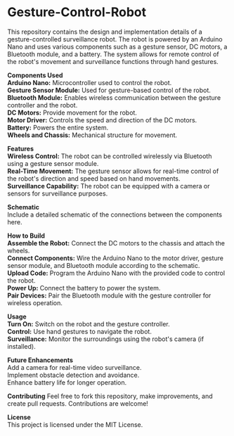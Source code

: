 # Gesture-Control-Robot<br>

This repository contains the design and implementation details of a gesture-controlled surveillance robot. The robot is powered by an Arduino Nano and uses various components such as a gesture sensor, DC motors, a Bluetooth module, and a battery. The system allows for remote control of the robot's movement and surveillance functions through hand gestures.<br>

<b>Components Used</b><br>
<b>Arduino Nano:</b> Microcontroller used to control the robot.<br>
<b>Gesture Sensor Module:</b> Used for gesture-based control of the robot.<br>
<b>Bluetooth Module:</b> Enables wireless communication between the gesture controller and the robot.<br>
<b>DC Motors:</b> Provide movement for the robot.<br>
<b>Motor Driver:</b> Controls the speed and direction of the DC motors.<br>
<b>Battery:</b> Powers the entire system.<br>
<b>Wheels and Chassis:</b> Mechanical structure for movement.<br>

<b>Features</b><br>
<b>Wireless Control:</b> The robot can be controlled wirelessly via Bluetooth using a gesture sensor module.<br>
<b>Real-Time Movement:</b> The gesture sensor allows for real-time control of the robot's direction and speed based on hand movements.<br>
<b>Surveillance Capability:</b> The robot can be equipped with a camera or sensors for surveillance purposes.<br>

<b>Schematic</b><br>
Include a detailed schematic of the connections between the components here.<br>

<b>How to Build</b><br>
<b>Assemble the Robot:</b> Connect the DC motors to the chassis and attach the wheels.<br>
<b>Connect Components:</b> Wire the Arduino Nano to the motor driver, gesture sensor module, and Bluetooth module according to the schematic.<br>
<b>Upload Code:</b> Program the Arduino Nano with the provided code to control the robot.<br>
<b>Power Up:</b> Connect the battery to power the system.<br>
<b>Pair Devices:</b> Pair the Bluetooth module with the gesture controller for wireless operation.<br>

<b>Usage</b><br>
<b>Turn On:</b> Switch on the robot and the gesture controller.<br>
<b>Control:</b> Use hand gestures to navigate the robot.<br>
<b>Surveillance:</b> Monitor the surroundings using the robot's camera (if installed).<br>

<b>Future Enhancements</b><br>
Add a camera for real-time video surveillance.<br>
Implement obstacle detection and avoidance.<br>
Enhance battery life for longer operation.<br>

<b>Contributing</b>
Feel free to fork this repository, make improvements, and create pull requests. Contributions are welcome!<br>

<b>License</b><br>
This project is licensed under the MIT License.
